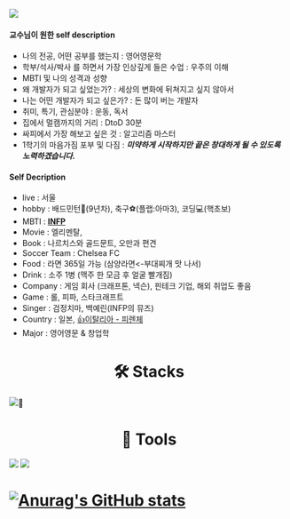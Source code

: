 ![](https://capsule-render.vercel.app/api?type=waving&color=0:004666,100:004666&height=240&section=header&fontSize=30&animation=twinkling&fontColor=d1d1d1&text=세상을%20더%20즐기는%20개발자🖥️&fontAlign=76&fontAlignY=45&desc=Faster%20Alone\,%20Further%20Together&descSize=20&descAlign=80)


#### 교수님이 원한 self description 
* 나의 전공, 어떤 공부를 했는지 : 영어영문학
* 학부/석사/박사 를 하면서 가장 인상깊게 들은 수업 : 우주의 이해
* MBTI 및 나의 성격과 성향 
* 왜 개발자가 되고 싶었는가? : 세상의 변화에 뒤쳐지고 싶지 않아서 
* 나는 어떤 개발자가 되고 싶은가? : 돈 많이 버는 개발자
* 취미, 특기, 관심분야 : 운동, 독서
* 집에서 멀캠까지의 거리 : DtoD 30분
* 싸피에서 가장 해보고 싶은 것 : 알고리즘 마스터
* 1학기의 마음가짐 포부 및 다짐 : ***미약하게 시작하지만 끝은 창대하게 될 수 있도록 노력하겠습니다.***

#### Self Decription
* live : 서울
* hobby : 배드민턴🏸(9년차), 축구⚽(플랩:아마3), 코딩💻(핵초보)
* MBTI : <u>**INFP**</u>
* Movie : 엘리멘탈, 
* Book : 나르치스와 골드문트, 오만과 편견
* Soccer Team : Chelsea FC
* Food : 라면 365일 가능 (삼양라면<-부대찌개 맛 나서)
* Drink : 소주 1병 (맥주 한 모금 후 얼굴 빨개짐)
* Company : 게임 회사 (크래프톤, 넥슨), 핀테크 기업, 해외 취업도 좋음
* Game : 롤, 피파, 스타크래프트 
* Singer : 검정치마, 백예린(INFP의 뮤즈)
* Country : 일본, <u>👍이탈리아 - 피렌체</u>
* Major : 영어영문 & 창업학

# <center>🛠️ Stacks</center>
![](https://img.shields.io/badge/java-027abf)🌱

# <center>🦾 Tools</center>
 <img src="https://img.shields.io/badge/Visual%20Studio%20Code-007ACC?style=flat-square&logo=VisualStudioCode&logoColor=색상"/>
  <img src="https://img.shields.io/badge/GitHub-000000?style=flat-square&logo=Github&logoColor=965106"/>

# [![Anurag's GitHub stats](https://github-readme-stats.vercel.app/api?username=chelsea7023&theme=algolia)](https://github.com/chelsea7023/github-readme-stats)

